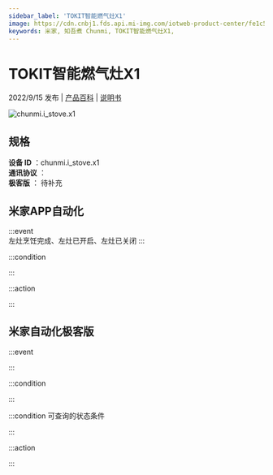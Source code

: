 ```yaml
---
sidebar_label: 'TOKIT智能燃气灶X1'
image: https://cdn.cnbj1.fds.api.mi-img.com/iotweb-product-center/fe1c5789116e7025ee6d0219b3aeb630_1657510328249.png?GalaxyAccessKeyId=AKVGLQWBOVIRQ3XLEW&Expires=9223372036854775807&Signature=uyDCBqwxBapSZoXwBXggqyxBHX4=
keywords: 米家, 知吾煮 Chunmi, TOKIT智能燃气灶X1, 
---
```

# TOKIT智能燃气灶X1

2022/9/15 发布 | [产品百科](https://home.mi.com/webapp/content/baike/product/index.html?model=chunmi.i_stove.x1/) | [说明书](https://home.mi.com/views/introduction.html?model=chunmi.i_stove.x1&region=cn)

![chunmi.i_stove.x1](https://cdn.cnbj1.fds.api.mi-img.com/iotweb-product-center/fe1c5789116e7025ee6d0219b3aeb630_1657510328249.png?GalaxyAccessKeyId=AKVGLQWBOVIRQ3XLEW&Expires=9223372036854775807&Signature=uyDCBqwxBapSZoXwBXggqyxBHX4=)

## 规格  
> 
**设备 ID** ：chunmi.i_stove.x1  
**通讯协议** ：  
**极客版**  ： 待补充 


## 米家APP自动化  

:::event  
左灶烹饪完成、左灶已开启、左灶已关闭
:::

:::condition  

:::

:::action   

:::

## 米家自动化极客版  

:::event  

:::

:::condition  

:::

:::condition 可查询的状态条件  

:::

:::action  

:::

        
